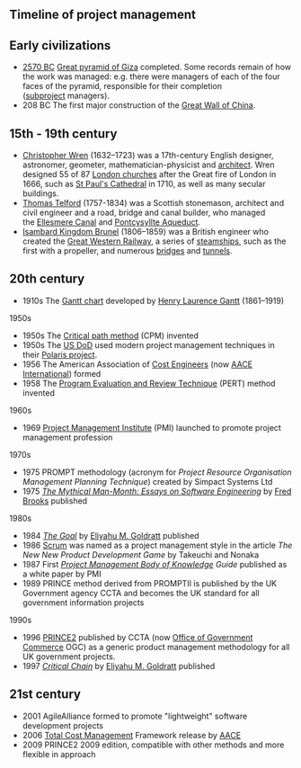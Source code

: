 <h2>Timeline of project management </h2>
<h2><span id="Early_civilizations" class="mw-headline">Early civilizations</span></h2>
<ul>
<li><a title="26th century BC" href="https://en.wikipedia.org/wiki/26th_century_BC">2570 BC</a>&nbsp;<a class="mw-redirect" title="Great pyramid of Giza" href="https://en.wikipedia.org/wiki/Great_pyramid_of_Giza">Great pyramid of Giza</a>&nbsp;completed. Some records remain of how the work was managed: e.g. there were managers of each of the four faces of the pyramid, responsible for their completion (<a class="new" title="Subproject (page does not exist)" href="https://en.wikipedia.org/w/index.php?title=Subproject&amp;action=edit&amp;redlink=1">subproject</a>&nbsp;managers).</li>
<li>208 BC The first major construction of the&nbsp;<a title="Great Wall of China" href="https://en.wikipedia.org/wiki/Great_Wall_of_China">Great Wall of China</a>.</li>
</ul>
<h2><span id="15th_-_19th_century" class="mw-headline">15th - 19th century</span></h2>
<ul>
<li><a title="Christopher Wren" href="https://en.wikipedia.org/wiki/Christopher_Wren">Christopher Wren</a>&nbsp;(1632&ndash;1723) was a 17th-century English designer, astronomer, geometer, mathematician-physicist and&nbsp;<a title="Architect" href="https://en.wikipedia.org/wiki/Architect">architect</a>. Wren designed 55 of 87&nbsp;<a title="List of Christopher Wren churches in London" href="https://en.wikipedia.org/wiki/List_of_Christopher_Wren_churches_in_London">London churches</a>&nbsp;after the Great fire of London in 1666, such as&nbsp;<a title="St Paul's Cathedral" href="https://en.wikipedia.org/wiki/St_Paul%27s_Cathedral">St Paul's Cathedral</a>&nbsp;in 1710, as well as many secular buildings.</li>
<li><a title="Thomas Telford" href="https://en.wikipedia.org/wiki/Thomas_Telford">Thomas Telford</a>&nbsp;(1757-1834) was a Scottish stonemason, architect and civil engineer and a road, bridge and canal builder, who managed the&nbsp;<a title="Ellesmere Canal" href="https://en.wikipedia.org/wiki/Ellesmere_Canal">Ellesmere Canal</a>&nbsp;and&nbsp;<a title="Pontcysyllte Aqueduct" href="https://en.wikipedia.org/wiki/Pontcysyllte_Aqueduct">Pontcysyllte Aqueduct</a>.</li>
<li><a title="Isambard Kingdom Brunel" href="https://en.wikipedia.org/wiki/Isambard_Kingdom_Brunel">Isambard Kingdom Brunel</a>&nbsp;(1806&ndash;1859) was a British engineer who created the&nbsp;<a title="Great Western Railway" href="https://en.wikipedia.org/wiki/Great_Western_Railway">Great Western Railway</a>, a series of&nbsp;<a title="Steamship" href="https://en.wikipedia.org/wiki/Steamship">steamships</a>, such as the first with a propeller, and numerous&nbsp;<a title="Bridge" href="https://en.wikipedia.org/wiki/Bridge">bridges</a>&nbsp;and&nbsp;<a title="Tunnel" href="https://en.wikipedia.org/wiki/Tunnel">tunnels</a>.</li>
</ul>
<h2><span id="20th_century" class="mw-headline">20th century</span></h2>
<ul>
<li>1910s The&nbsp;<a title="Gantt chart" href="https://en.wikipedia.org/wiki/Gantt_chart">Gantt chart</a>&nbsp;developed by&nbsp;<a class="mw-redirect" title="Henry Laurence Gantt" href="https://en.wikipedia.org/wiki/Henry_Laurence_Gantt">Henry Laurence Gantt</a>&nbsp;(1861&ndash;1919)</li>
</ul>
<dl>
<dt>1950s</dt>
</dl>
<ul>
<li>1950s The&nbsp;<a title="Critical path method" href="https://en.wikipedia.org/wiki/Critical_path_method">Critical path method</a>&nbsp;(CPM) invented</li>
<li>1950s The&nbsp;<a title="United States Department of Defense" href="https://en.wikipedia.org/wiki/United_States_Department_of_Defense">US DoD</a>&nbsp;used modern project management techniques in their&nbsp;<a title="UGM-27 Polaris" href="https://en.wikipedia.org/wiki/UGM-27_Polaris">Polaris project</a>.</li>
<li>1956 The American Association of&nbsp;<a class="mw-redirect" title="Cost Engineer" href="https://en.wikipedia.org/wiki/Cost_Engineer">Cost Engineers</a>&nbsp;(now&nbsp;<a title="AACE International" href="https://en.wikipedia.org/wiki/AACE_International">AACE International</a>) formed</li>
<li>1958 The&nbsp;<a class="mw-redirect" title="Program Evaluation and Review Technique" href="https://en.wikipedia.org/wiki/Program_Evaluation_and_Review_Technique">Program Evaluation and Review Technique</a>&nbsp;(PERT) method invented</li>
</ul>
<dl>
<dt>1960s</dt>
</dl>
<ul>
<li>1969&nbsp;<a title="Project Management Institute" href="https://en.wikipedia.org/wiki/Project_Management_Institute">Project Management Institute</a>&nbsp;(PMI) launched to promote project management profession</li>
</ul>
<dl>
<dt>1970s</dt>
</dl>
<ul>
<li>1975 PROMPT methodology (acronym for&nbsp;<em>Project Resource Organisation Management Planning Technique</em>) created by Simpact Systems Ltd&nbsp;</li>
<li>1975&nbsp;<em><a title="The Mythical Man-Month" href="https://en.wikipedia.org/wiki/The_Mythical_Man-Month">The Mythical Man-Month: Essays on Software Engineering</a></em>&nbsp;by&nbsp;<a title="Fred Brooks" href="https://en.wikipedia.org/wiki/Fred_Brooks">Fred Brooks</a>&nbsp;published</li>
</ul>
<dl>
<dt>1980s</dt>
</dl>
<ul>
<li>1984&nbsp;<em><a class="mw-redirect" title="The Goal" href="https://en.wikipedia.org/wiki/The_Goal">The Goal</a></em>&nbsp;by&nbsp;<a title="Eliyahu M. Goldratt" href="https://en.wikipedia.org/wiki/Eliyahu_M._Goldratt">Eliyahu M. Goldratt</a>&nbsp;published</li>
<li>1986&nbsp;<a class="mw-redirect" title="Scrum (management)" href="https://en.wikipedia.org/wiki/Scrum_(management)">Scrum</a>&nbsp;was named as a project management style in the article&nbsp;<em>The New New Product Development Game</em>&nbsp;by Takeuchi and Nonaka</li>
<li>1987 First&nbsp;<em><a title="Project Management Body of Knowledge" href="https://en.wikipedia.org/wiki/Project_Management_Body_of_Knowledge">Project Management Body of Knowledge</a>&nbsp;Guide</em>&nbsp;published as a white paper by PMI</li>
<li>1989 PRINCE method derived from PROMPTII is published by the UK Government agency CCTA and becomes the UK standard for all government information projects</li>
</ul>
<dl>
<dt>1990s</dt>
</dl>
<ul>
<li>1996&nbsp;<a title="PRINCE2" href="https://en.wikipedia.org/wiki/PRINCE2">PRINCE2</a>&nbsp;published by CCTA (now&nbsp;<a title="Office of Government Commerce" href="https://en.wikipedia.org/wiki/Office_of_Government_Commerce">Office of Government Commerce</a>&nbsp;OGC) as a generic product management methodology for all UK government projects.</li>
<li>1997&nbsp;<em><a class="mw-redirect" title="Critical Chain" href="https://en.wikipedia.org/wiki/Critical_Chain">Critical Chain</a></em>&nbsp;by&nbsp;<a title="Eliyahu M. Goldratt" href="https://en.wikipedia.org/wiki/Eliyahu_M._Goldratt">Eliyahu M. Goldratt</a>&nbsp;published</li>
</ul>
<h2><span id="21st_century" class="mw-headline">21st century</span></h2>
<ul>
<li>2001 AgileAlliance formed to promote "lightweight" software development projects</li>
<li>2006&nbsp;<a class="mw-redirect" title="Total Cost Management" href="https://en.wikipedia.org/wiki/Total_Cost_Management">Total Cost Management</a>&nbsp;Framework release by&nbsp;<a title="AACE International" href="https://en.wikipedia.org/wiki/AACE_International">AACE</a></li>
<li>2009 PRINCE2 2009 edition, compatible with other methods and more flexible in approach</li>
</ul>
